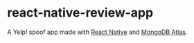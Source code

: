 # react-native-review-app
A Yelp! spoof app made with [React Native](https://reactnative.dev/) and [MongoDB Atlas](https://www.mongodb.com/cloud/atlas/).
